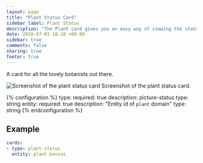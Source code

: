```yaml
---
layout: page
title: "Plant Status Card"
sidebar_label: Plant Status
description: "The Plant card gives you an easy way of viewing the status of your plants"
date: 2018-07-01 10:28 +00:00
sidebar: true
comments: false
sharing: true
footer: true
---
```


A card for all the lovely botanists out there.

<p class='img'>
<img src='/images/lovelace/lovelace_plant_card.png' alt='Screenshot of the plant status card'>
Screenshot of the plant status card.
</p>

{% configuration %}
type:
  required: true
  description: picture-status
  type: string
entity:
  required: true
  description: "Entity id of `plant` domain"
  type: string
{% endconfiguration %}

## Example

```yaml
cards:
- type: plant-status
  entity: plant.bonsai
```
